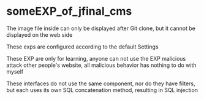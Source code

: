 # someEXP_of_jfinal_cms
The image file inside can only be displayed after Git clone, but it cannot be displayed on the web side

These exps are configured according to the default Settings

These EXP are only for learning, anyone can not use the EXP malicious attack other people's website, all malicious behavior has nothing to do with myself

These interfaces do not use the same component, nor do they have filters, but each uses its own SQL concatenation method, resulting in SQL injection
